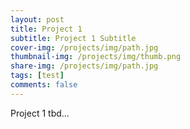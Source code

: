 ```yaml
---
layout: post
title: Project 1
subtitle: Project 1 Subtitle
cover-img: /projects/img/path.jpg
thumbnail-img: /projects/img/thumb.png
share-img: /projects/img/path.jpg
tags: [test]
comments: false
---
```


Project 1 tbd...
